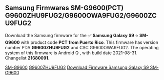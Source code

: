 <h2>Samsung Firmwares SM-G9600(PCT) G9600ZHU9FUG2/G9600OWA9FUG2/G9600ZCU9FUG2</h2>
Download the Samsung firmware for the ✅ <strong>Samsung Galaxy S9 </strong> ⭐ <strong>SM-G9600</strong> with product code <strong>PCT</strong> <strong> from Puerto Rico</strong>. This firmware has version number PDA <strong>G9600ZHU9FUG2</strong> and CSC G9600OWA9FUG2. The operating system of this firmware is Android Q , with build date 2021-08-31. Changelist <strong>21680091</strong>.


[SM-G9600](https://samfirm.shop/samsung/model/SM-G9600)
[G9600ZHU9FUG2](https://samfirm.shop/samsung/pda/G9600ZHU9FUG2)
[Download Firmware Samsung Galaxy S9 SM-G9600](https://samfirm.shop/samsung/firmware/452489)
